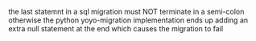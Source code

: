 the last statemnt in a sql migration must NOT terminate in a semi-colon
otherwise the python yoyo-migration implementation ends up adding an extra null statement at the end
which causes the migration to fail